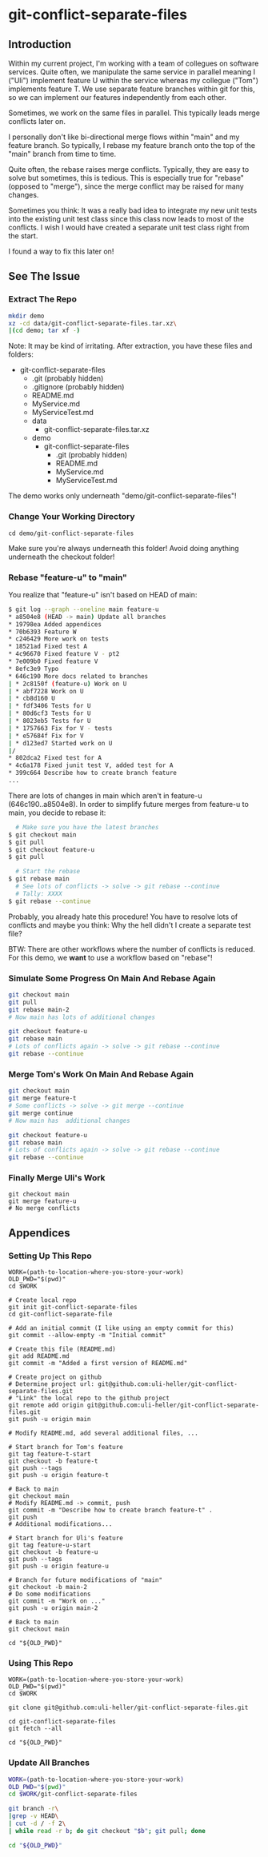 git-conflict-separate-files
===========================

Introduction
------------

Within my current project, I'm working with a team of collegues
on software services. Quite often, we manipulate the same
service in parallel meaning I ("Uli") implement feature U
within the service whereas my collegue ("Tom") implements
feature T. We use separate feature branches within
git for this, so we can implement our features independently
from each other.

Sometimes, we work on the same files in parallel.
This typically leads merge conflicts later on.

I personally don't like bi-directional merge flows
within "main" and my feature branch. So typically, I rebase
my feature branch onto the top of the "main" branch from
time to time.

Quite often, the rebase raises merge conflicts.
Typically, they are easy to solve but sometimes, this
is tedious. This is especially true for "rebase" (opposed to "merge"),
since the merge conflict may be raised for many changes.

Sometimes you think: It was a really bad idea to integrate
my new unit tests into the existing unit test class since
this class now leads to most of the conflicts. I wish I
would have created a separate unit test class right from
the start.

I found a way to fix this later on!

See The Issue
-------------

### Extract The Repo

```sh
mkdir demo
xz -cd data/git-conflict-separate-files.tar.xz\
|(cd demo; tar xf -)
```

Note: It may be kind of irritating.
After extraction, you have these files and folders:

- git-conflict-separate-files
  - .git (probably hidden)
  - .gitignore (probably hidden)
  - README.md
  - MyService.md
  - MyServiceTest.md
  - data
    - git-conflict-separate-files.tar.xz
  - demo
    - git-conflict-separate-files
      - .git (probably hidden)
      - README.md
      - MyService.md
      - MyServiceTest.md

The demo works only underneath "demo/git-conflict-separate-files"!

### Change Your Working Directory

```
cd demo/git-conflict-separate-files
```

Make sure you're always underneath this folder!
Avoid doing anything underneath the checkout folder!

### Rebase "feature-u" to "main"

You realize that "feature-u" isn't based on HEAD of main:

```sh
$ git log --graph --oneline main feature-u
* a8504e8 (HEAD -> main) Update all branches
* 19798ea Added appendices
* 70b6393 Feature W
* c246429 More work on tests
* 18521ad Fixed test A
* 4c96670 Fixed feature V - pt2
* 7e009b0 Fixed feature V
* 8efc3e9 Typo
* 646c190 More docs related to branches
| * 2c8150f (feature-u) Work on U
| * abf7228 Work on U
| * cb8d160 U
| * fdf3406 Tests for U
| * 80d6cf3 Tests for U
| * 8023eb5 Tests for U
| * 1757663 Fix for V - tests
| * e57684f Fix for V
| * d123ed7 Started work on U
|/  
* 802dca2 Fixed test for A
* 4c6a178 Fixed junit test V, added test for A
* 399c664 Describe how to create branch feature
...
```

There are lots of changes in main which aren't in feature-u
(646c190..a8504e8). In order to simplify future merges from
feature-u to main, you decide to rebase it:

```sh
  # Make sure you have the latest branches
$ git checkout main
$ git pull
$ git checkout feature-u
$ git pull

  # Start the rebase
$ git rebase main
  # See lots of conflicts -> solve -> git rebase --continue
  # Tally: XXXX
$ git rebase --continue
```

Probably, you already hate this procedure!
You have to resolve lots of conflicts
and maybe you think: Why the hell
didn't I create a separate test file?

BTW: There are other workflows
where the number of conflicts is reduced.
For this demo, we **want** to use a workflow
based on "rebase"!

### Simulate Some Progress On Main And Rebase Again

```sh
git checkout main
git pull
git rebase main-2
# Now main has lots of additional changes

git checkout feature-u
git rebase main
# Lots of conflicts again -> solve -> git rebase --continue
git rebase --continue
```

### Merge Tom's Work On Main And Rebase Again

```sh
git checkout main
git merge feature-t
# Some conflicts -> solve -> git merge --continue
git merge continue
# Now main has  additional changes

git checkout feature-u
git rebase main
# Lots of conflicts again -> solve -> git rebase --continue
git rebase --continue
```

### Finally Merge Uli's Work

```
git checkout main
git merge feature-u
# No merge conflicts
```

Appendices
----------

### Setting Up This Repo

```
WORK=(path-to-location-where-you-store-your-work)
OLD_PWD="$(pwd)"
cd $WORK

# Create local repo
git init git-conflict-separate-files
cd git-conflict-separate-file

# Add an initial commit (I like using an empty commit for this)
git commit --allow-empty -m "Initial commit"

# Create this file (README.md)
git add README.md
git commit -m "Added a first version of README.md"

# Create project on github
# Determine project url: git@github.com:uli-heller/git-conflict-separate-files.git
# "Link" the local repo to the github project
git remote add origin git@github.com:uli-heller/git-conflict-separate-files.git
git push -u origin main

# Modify README.md, add several additional files, ...

# Start branch for Tom's feature
git tag feature-t-start
git checkout -b feature-t
git push --tags
git push -u origin feature-t

# Back to main
git checkout main
# Modify README.md -> commit, push
git commit -m "Describe how to create branch feature-t" .
git push
# Additional modifications...

# Start branch for Uli's feature
git tag feature-u-start
git checkout -b feature-u
git push --tags
git push -u origin feature-u

# Branch for future modifications of "main"
git checkout -b main-2
# Do some modifications
git commit -m "Work on ..."
git push -u origin main-2

# Back to main
git checkout main

cd "${OLD_PWD}"
```

### Using This Repo

```
WORK=(path-to-location-where-you-store-your-work)
OLD_PWD="$(pwd)"
cd $WORK

git clone git@github.com:uli-heller/git-conflict-separate-files.git

cd git-conflict-separate-files
git fetch --all

cd "${OLD_PWD}"
```

### Update All Branches

```sh
WORK=(path-to-location-where-you-store-your-work)
OLD_PWD="$(pwd)"
cd $WORK/git-conflict-separate-files

git branch -r\
|grep -v HEAD\
| cut -d / -f 2\
| while read -r b; do git checkout "$b"; git pull; done

cd "${OLD_PWD}"
```
